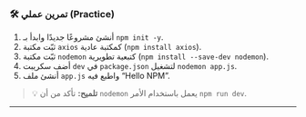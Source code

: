 ### 🛠️ تمرين عملي (Practice)
1.  أنشئ مشروعًا جديدًا وابدأ بـ `npm init -y`.
2.  ثبّت مكتبة `axios` كمكتبة عادية (`npm install axios`).
3.  ثبّت مكتبة `nodemon` كتبعية تطويرية (`npm install --save-dev nodemon`).
4.  أضف سكريبت `dev` في `package.json` لتشغيل `nodemon app.js`.
5.  أنشئ ملف `app.js` واطبع فيه “Hello NPM”.
> 💡 **تلميح:** تأكد من أن `nodemon` يعمل باستخدام الأمر `npm run dev`.

***